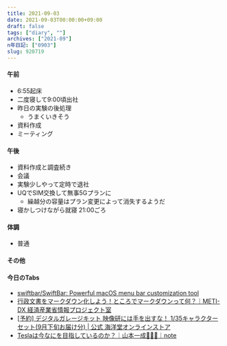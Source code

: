 ```yaml
---
title: 2021-09-03
date: 2021-09-03T00:00:00+09:00
draft: false
tags: ["diary", ""]
archives: ["2021-09"]
n年日記: ["0903"]
slug: 920719
---
```

#### 午前
- 6:55起床
- 二度寝して9:00頃出社
- 昨日の実験の後処理
  - うまくいきそう
- 資料作成
- ミーティング
#### 午後
- 資料作成と調査続き
- 会議
- 実験少しやって定時で退社
- UQでSIM交換して無事5Gプランに
  - 繰越分の容量はプラン変更によって消失するようだ
- 寝かしつけながら就寝 21:00ごろ
#### 体調
- 普通
#### その他
#### 今日のTabs
- [swiftbar/SwiftBar: Powerful macOS menu bar customization tool](https://github.com/swiftbar/SwiftBar)
- [行政文書をマークダウン化しよう！ところでマークダウンって何？｜METI-DX 経済産業省情報プロジェクト室](https://metidx-gov.note.jp/n/n2bd18b23dba3)
- [[予約] デジタルガレージキット 映像研には手を出すな！ 1/35キャラクターセット(9月下旬お届け分) | 公式 海洋堂オンラインストア](https://www.kyd-store.jp/c/genre/digitalgaragekit_g_k/kddk155)
- [Teslaは今なにを目指しているのか？｜山本一成🚙🚗🚕｜note](https://note.com/issei_y/n/n2144e8f35a5b)
